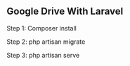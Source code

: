 ## Google Drive With Laravel 

Step 1: Composer install

Step 2: php artisan migrate

Step 3: php artisan serve


